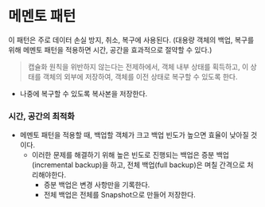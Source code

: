 # 메멘토 패턴
이 패턴은 주로 데이터 손실 방지, 취소, 복구에 사용된다. 
(대용량 객체의 백업, 복구를 위해 메멘토 패턴을 적용하면 시간, 공간을 효과적으로 절약할 수 있다.)

> 캡슐화 원칙을 위반하지 않는다는 전제하에서, 객체 내부 상태를 획득하고, 이 상태를 객체의 외부에 저장하여, 객체를 이전 상태로 복구할 수 있도록 한다.
* 나중에 복구할 수 있도록 복사본을 저장한다.

### 시간, 공간의 최적화
* 메멘토 패턴을 적용할 때, 백업할 객체가 크고 백업 빈도가 높으면 효율이 낮아질 것이다.
  * 이러한 문제를 해결하기 위해 높은 빈도로 진행되는 백업은 증분 백업(incremental backup)을 하고, 전체 백업(full backup)은 며칠 간격으로 처리해야한다.
    * 증분 백업은 변경 사항만을 기록한다.
    * 전체 백업은 전체를 Snapshot으로 만들어 저장한다.